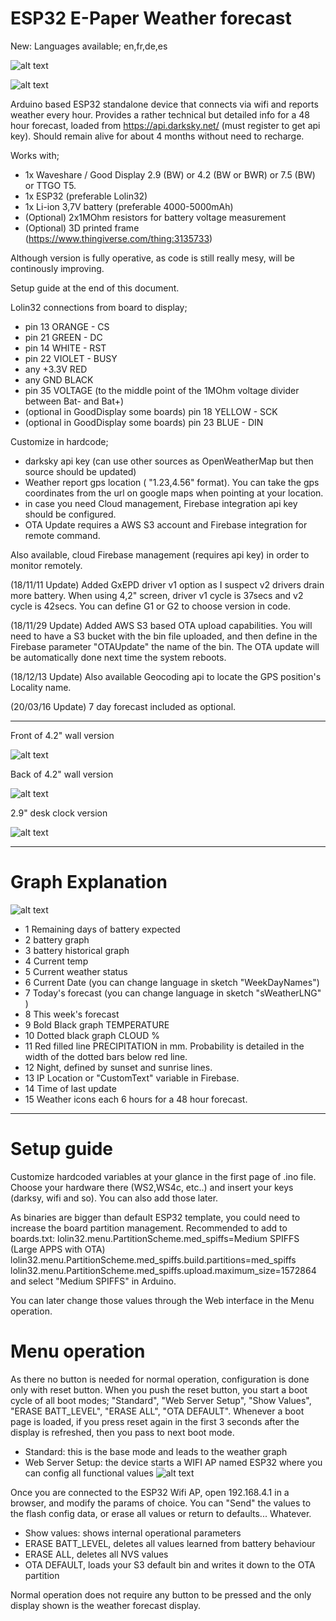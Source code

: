 # ESP32 E-Paper Weather forecast

New: Languages available; en,fr,de,es

 ![alt text](https://cdn.thingiverse.com/renders/75/d6/a7/d1/de/2b9d35bfe5607057e232901f3cf53377_preview_featured.jpg)
  
 ![alt text](https://cdn.thingiverse.com/renders/0d/a7/f2/06/e1/801294e4b230b225e4222f602e4dcfab_preview_featured.jpg)

Arduino based ESP32 standalone device that connects via wifi and reports weather every hour. 
Provides a rather technical but detailed info for a 48 hour forecast, loaded from https://api.darksky.net/ (must register to get api key).
Should remain alive for about 4 months without need to recharge.

Works with;
- 1x Waveshare / Good Display 2.9 (BW) or 4.2 (BW or BWR) or 7.5 (BW) or TTGO T5.  
- 1x ESP32 (preferable Lolin32)
- 1x Li-ion 3,7V battery (preferable 4000-5000mAh)
- (Optional) 2x1MOhm resistors for battery voltage measurement 
- (Optional) 3D printed frame (https://www.thingiverse.com/thing:3135733)

Although version is fully operative, as code is still really mesy, will be continously improving. 

Setup guide at the end of this document.

Lolin32 connections from board to display;
  - pin 13 ORANGE - CS
  - pin 21 GREEN -  DC
  - pin 14 WHITE -  RST
  - pin 22 VIOLET - BUSY
  - any +3.3V RED
  - any GND BLACK
  - pin 35 VOLTAGE (to the middle point of the 1MOhm voltage divider between Bat- and Bat+)
  - (optional in GoodDisplay some boards) pin 18 YELLOW - SCK
  - (optional in GoodDisplay some boards) pin 23 BLUE   - DIN

Customize in hardcode;
- darksky api key (can use other sources as OpenWeatherMap but then source should be updated) 
- Weather report gps location ( "1.23,4.56" format). You can take the gps coordinates from the url on google maps when pointing at your location.
- in case you need Cloud management, Firebase integration api key should be configured.
- OTA Update requires a AWS S3 account and Firebase integration for remote command.

Also available, cloud Firebase management (requires api key) in order to monitor remotely.

(18/11/11 Update) Added GxEPD driver v1 option as I suspect v2 drivers drain more battery. When using 4,2" screen, driver v1 cycle is 37secs and v2 cycle is 42secs. You can define G1 or G2 to choose version in code.

(18/11/29 Update) Added AWS S3 based OTA upload capabilities. You will need to have a S3 bucket with the bin file uploaded, and then define in the Firebase parameter "OTAUpdate" the name of the bin. The OTA update will be automatically done next time the system reboots.

(18/12/13 Update) Also available Geocoding api to locate the GPS position's Locality name.

(20/03/16 Update) 7 day forecast included as optional. 

--------------------------------------------------------------------------------------------------

Front of 4.2" wall version

 ![alt text](https://cdn.thingiverse.com/renders/2c/d5/12/57/fd/295a45b2040e32851cf271885126ecfc_preview_featured.jpg)


Back of 4.2" wall version

 ![alt text](https://cdn.thingiverse.com/renders/24/4b/11/8f/45/ce7e6c3ffa647b41647d48f9c0e5ab42_preview_featured.jpg)

2.9" desk clock version
 
 ![alt text](https://cdn.thingiverse.com/renders/f1/64/9d/ed/0b/6ec0a79d41489d84fe7ac521ba54bc00_preview_featured.jpg)
 
--------------------------------------------------------------------------------------------------

# Graph Explanation
 
  ![alt text](https://cdn.thingiverse.com/renders/4b/1e/79/44/a6/c7bf283a9247fa44293110c41f7d9472_preview_featured.jpg)
 
 - 1  Remaining days of battery expected
 - 2  battery graph
 - 3  battery historical graph
 - 4  Current temp
 - 5  Current weather status
 - 6  Current Date (you can change language in sketch "WeekDayNames")
 - 7  Today's forecast (you can change language in sketch "sWeatherLNG" )
 - 8  This week's forecast
 - 9  Bold Black graph TEMPERATURE
 - 10  Dotted black graph CLOUD %
 - 11  Red filled line PRECIPITATION in mm. Probability is detailed in the width of the dotted bars below red line.
 - 12  Night, defined by sunset and sunrise lines.
 - 13  IP Location or "CustomText" variable in Firebase.
 - 14  Time of last update
 - 15  Weather icons each 6 hours for a 48 hour forecast.

--------------------------------------------------------------------------------------------------

# Setup guide

 Customize hardcoded variables at your glance in the first page of .ino file. Choose your hardware there (WS2,WS4c, etc..) and insert your keys (darksy, wifi and so). You can also add those later.
 
 As binaries are bigger than default ESP32 template, you could need to increase the board partition management. Recommended to add to boards.txt:
     lolin32.menu.PartitionScheme.med_spiffs=Medium SPIFFS (Large APPS with OTA)
     lolin32.menu.PartitionScheme.med_spiffs.build.partitions=med_spiffs
     lolin32.menu.PartitionScheme.med_spiffs.upload.maximum_size=1572864
and select "Medium SPIFFS" in Arduino.

You can later change those values through the Web interface in the Menu operation.

# Menu operation
 As there no button is needed for normal operation, configuration is done only with reset button. When you push the reset button, you start a boot cycle of all boot modes; "Standard", "Web Server Setup", "Show Values", "ERASE BATT_LEVEL", "ERASE ALL", "OTA DEFAULT". Whenever a boot page is loaded, if you press reset again in the first 3 seconds after the display is refreshed, then you pass to next boot mode.
  - Standard: this is the base mode and leads to the weather graph
  - Web Server Setup: the device starts a WIFI AP named ESP32 where you can config all functional values
  ![alt text](https://cdn.thingiverse.com/renders/7c/04/ed/43/20/6e7861f0293c0accbaed000fc4c5679e_preview_featured.jpg)
   
   Once you are connected to the ESP32 Wifi AP, open 192.168.4.1 in a browser, and modify the params of choice. You can "Send" the values to the flash config data, or erase all values or return to defaults... Whatever.
  - Show values: shows internal operational parameters
  - ERASE BATT_LEVEL, deletes all values learned from battery behaviour
  - ERASE ALL, deletes all NVS values
  - OTA DEFAULT, loads your S3 default bin and writes it down to the OTA partition

Normal operation does not require any button to be pressed and the only display shown is the weather forecast display.
